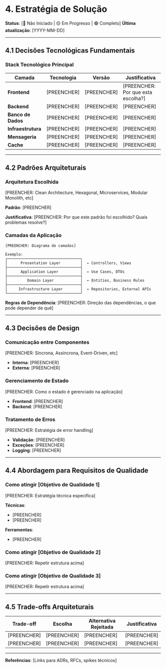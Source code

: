 # 4. Estratégia de Solução
<!-- markdownlint-disable MD012 MD029 MD031 MD032 MD036 -->

**Status**: [🔴 Não Iniciado | 🟡 Em Progresso | 🟢 Completo]
**Última atualização**: [YYYY-MM-DD]

---

## 4.1 Decisões Tecnológicas Fundamentais

### Stack Tecnológico Principal

| Camada | Tecnologia | Versão | Justificativa |
|--------|------------|--------|---------------|
| **Frontend** | [PREENCHER] | [PREENCHER] | [PREENCHER: Por que esta escolha?] |
| **Backend** | [PREENCHER] | [PREENCHER] | [PREENCHER] |
| **Banco de Dados** | [PREENCHER] | [PREENCHER] | [PREENCHER] |
| **Infraestrutura** | [PREENCHER] | [PREENCHER] | [PREENCHER] |
| **Mensageria** | [PREENCHER] | [PREENCHER] | [PREENCHER] |
| **Cache** | [PREENCHER] | [PREENCHER] | [PREENCHER] |

---

## 4.2 Padrões Arquiteturais

### Arquitetura Escolhida

[PREENCHER: Clean Architecture, Hexagonal, Microservices, Modular Monolith, etc]

**Padrão**: [PREENCHER]

**Justificativa**:
[PREENCHER: Por que este padrão foi escolhido? Quais problemas resolve?]

### Camadas da Aplicação

```text
[PREENCHER: Diagrama de camadas]

Exemplo:
┌─────────────────────────────────┐
│      Presentation Layer         │  ← Controllers, Views
├─────────────────────────────────┤
│      Application Layer          │  ← Use Cases, DTOs
├─────────────────────────────────┤
│         Domain Layer            │  ← Entities, Business Rules
├─────────────────────────────────┤
│     Infrastructure Layer        │  ← Repositories, External APIs
└─────────────────────────────────┘
```

**Regras de Dependência**:
[PREENCHER: Direção das dependências, o que pode depender de quê]

---

## 4.3 Decisões de Design

### Comunicação entre Componentes

[PREENCHER: Síncrona, Assíncrona, Event-Driven, etc]

- **Interna**: [PREENCHER]
- **Externa**: [PREENCHER]

### Gerenciamento de Estado

[PREENCHER: Como o estado é gerenciado na aplicação]

- **Frontend**: [PREENCHER]
- **Backend**: [PREENCHER]

### Tratamento de Erros

[PREENCHER: Estratégia de error handling]

- **Validação**: [PREENCHER]
- **Exceções**: [PREENCHER]
- **Logging**: [PREENCHER]

---

## 4.4 Abordagem para Requisitos de Qualidade

### Como atingir [Objetivo de Qualidade 1]

[PREENCHER: Estratégia técnica específica]

**Técnicas**:

- [PREENCHER]
- [PREENCHER]

**Ferramentas**:

- [PREENCHER]

### Como atingir [Objetivo de Qualidade 2]

[PREENCHER: Repetir estrutura acima]

### Como atingir [Objetivo de Qualidade 3]

[PREENCHER: Repetir estrutura acima]

---

## 4.5 Trade-offs Arquiteturais

| Trade-off | Escolha | Alternativa Rejeitada | Justificativa |
|-----------|---------|----------------------|---------------|
| [PREENCHER] | [PREENCHER] | [PREENCHER] | [PREENCHER] |
| [PREENCHER] | [PREENCHER] | [PREENCHER] | [PREENCHER] |

---

**Referências**: [Links para ADRs, RFCs, spikes técnicos]
